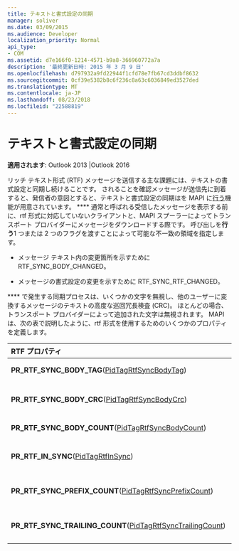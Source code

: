 ```yaml
---
title: テキストと書式設定の同期
manager: soliver
ms.date: 03/09/2015
ms.audience: Developer
localization_priority: Normal
api_type:
- COM
ms.assetid: d7e166f0-1214-4571-b9a8-366960772a7a
description: '最終更新日時: 2015 年 3 月 9 日'
ms.openlocfilehash: d797932a9fd22944f1cfd78e7fb67cd3ddbf8632
ms.sourcegitcommit: 0cf39e5382b8c6f236c8a63c6036849ed3527ded
ms.translationtype: MT
ms.contentlocale: ja-JP
ms.lasthandoff: 08/23/2018
ms.locfileid: "22588819"
---
```

# <a name="synchronizing-text-and-formatting"></a>テキストと書式設定の同期

  
  
**適用されます**: Outlook 2013 |Outlook 2016 
  
リッチ テキスト形式 (RTF) メッセージを送信する主な課題には、テキストの書式設定と同期し続けることです。 されることを確認メッセージが送信先に到着すると、発信者の意図とすると、テキストと書式設定の同期はを MAPI に[行う](rtfsync.md)機能が用意されています。 **** 通常と呼ばれる受信したメッセージを表示する前に、rtf 形式に対応していないクライアントと、MAPI スプーラーによってトランスポート プロバイダーにメッセージをダウンロードする際です。 呼び出しを**行う**1 つまたは 2 つのフラグを渡すことによって可能な不一致の領域を指定します。
  
- メッセージ テキスト内の変更箇所を示すために RTF_SYNC_BODY_CHANGED。
    
- メッセージの書式設定の変更を示すために RTF_SYNC_RTF_CHANGED。
    
**** で発生する同期プロセスは、いくつかの文字を無視し、他のユーザーに変換するメッセージのテキストの高度な巡回冗長検査 (CRC)。 ほとんどの場合、トランスポート プロバイダーによって追加された文字は無視されます。 MAPI は、次の表で説明したように、rtf 形式を使用するためのいくつかのプロパティを定義します。 
  
|**RTF プロパティ**|**説明**|
|:-----|:-----|
|**PR_RTF_SYNC_BODY_TAG**([PidTagRtfSyncBodyTag](pidtagrtfsyncbodytag-canonical-property.md))  <br/> |実際のメッセージ テキストの先頭を示します。  <br/> |
|**PR_RTF_SYNC_BODY_CRC**([PidTagRtfSyncBodyCrc](pidtagrtfsyncbodycrc-canonical-property.md))  <br/> |メッセージ テキストの巡回冗長検査の結果が含まれています。  <br/> |
|**PR_RTF_SYNC_BODY_COUNT**([PidTagRtfSyncBodyCount](pidtagrtfsyncbodycount-canonical-property.md))  <br/> |**PR_RTF_SYNC_BODY_CRC**の文字数が含まれています。  <br/> |
|**PR_RTF_IN_SYNC**([PidTagRtfInSync](pidtagrtfinsync-canonical-property.md))  <br/> |場合は、TRUE に設定、メッセージ テキストと書式設定が同期されています。  <br/> |
|**PR_RTF_SYNC_PREFIX_COUNT**([PidTagRtfSyncPrefixCount](pidtagrtfsyncprefixcount-canonical-property.md))  <br/> |メッセージ テキストを撤廃する nonwhitespace の文字数が含まれています。  <br/> |
|**PR_RTF_SYNC_TRAILING_COUNT**([PidTagRtfSyncTrailingCount](pidtagrtfsynctrailingcount-canonical-property.md))  <br/> |メッセージのテキストを記録する nonwhitespace の文字数が含まれています。  <br/> |
   

